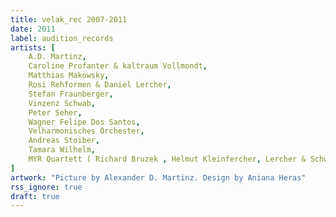 ```yaml
---
title: velak_rec 2007-2011
date: 2011
label: audition_records
artists: [
    A.D. Martinz,
    Caroline Profanter & kaltraum Vollmondt,
    Matthias Makowsky,
    Rosi Rehformen & Daniel Lercher,
    Stefan Fraunberger,
    Vinzenz Schwab,
    Peter Seher,
    Wagner Felipe Dos Santos,
    Velharmonisches Orchester,
    Andreas Stoiber,
    Tamara Wilhelm,
    MYR Quartett ( Richard Bruzek , Helmut Kleinfercher, Lercher & Schwab ) 
]
artwork: "Picture by Alexander D. Martinz. Design by Aniana Heras"
rss_ignore: true
draft: true
---
```


